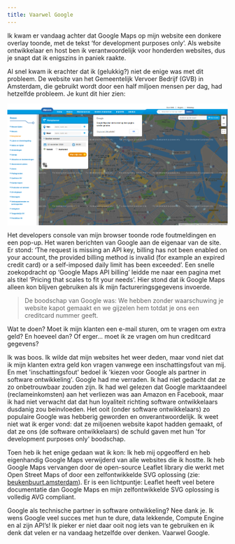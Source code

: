 ```yaml
---
title: Vaarwel Google
---
```


Ik kwam er vandaag achter dat Google Maps op mijn website een donkere overlay toonde, met de tekst ‘for development purposes only’. Als website ontwikkelaar en host ben ik verantwoordelijk voor honderden websites, dus je snapt dat ik enigszins in paniek raakte.

Al snel kwam ik erachter dat ik (gelukkig?) niet de enige was met dit probleem. De website van het Gemeentelijk Vervoer Bedrijf (GVB) in Amsterdam, die gebruikt wordt door een half miljoen mensen per dag, had hetzelfde probleem. Je kunt dit hier zien:

<a href="/uploads/gvb.png" style="display: block;"><img src="/uploads/gvb.png" style="display: block;" /></a>

Het developers console van mijn browser toonde rode foutmeldingen en een pop-up. Het waren berichten van Google aan de eigenaar van de site. Er stond: ‘The request is missing an API key, billing has not been enabled on your account, the provided billing method is invalid (for example an expired credit card) or a self-imposed daily limit has been exceeded’. Een snelle zoekopdracht op ‘Google Maps API billing’ leidde me naar een pagina met als titel ‘Pricing that scales to fit your needs’. Hier stond dat ik Google Maps alleen kon blijven gebruiken als ik mijn factureringsgegevens invoerde.

> De boodschap van Google was: We hebben zonder waarschuwing je website kapot gemaakt en we gijzelen hem totdat je ons een creditcard nummer geeft.

Wat te doen? Moet ik mijn klanten een e-mail sturen, om te vragen om extra geld? En hoeveel dan? Of erger... moet ik ze vragen om hun creditcard gegevens?

Ik was boos. Ik wilde dat mijn websites het weer deden, maar vond niet dat ik mijn klanten extra geld kon vragen vanwege een inschattingsfout van mij. En met 'inschattingsfout' bedoel ik 'kiezen voor Google als partner in software ontwikkeling'. Google had me verraden. Ik had niet gedacht dat ze zo onbetrouwbaar zouden zijn. Ik had wel gelezen dat Google marktaandeel (reclameinkomsten) aan het verliezen was aan Amazon en Facebook, maar ik had niet verwacht dat dat hun loyaliteit richting software ontwikkelaars dusdanig zou beinvloeden. Het ooit (onder software ontwikkelaars) zo populaire Google was hebberig geworden en onverantwoordelijk. Ik weet niet wat ik erger vond: dat ze miljoenen website kapot hadden gemaakt, of dat ze ons (de software ontwikkelaars) de schuld gaven met hun 'for development purposes only' boodschap.

Toen heb ik het enige gedaan wat ik kon: Ik heb mij opgeofferd en heb eigenhandig Google Maps verwijderd van alle websites die ik hostte. Ik heb Google Maps vervangen door de open-source Leaflet library die werkt met Open Street Maps of door een zelfontwikkelde SVG oplossing (zie: [beukenbuurt.amsterdam](https://beukenbuurt.amsterdam)). Er is een lichtpuntje: Leaflet heeft veel betere documentatie dan Google Maps en mijn zelfontwikkelde SVG oplossing is volledig AVG compliant.

Google als technische partner in software ontwikkeling? Nee dank je. Ik wens Google veel succes met hun te dure, data lekkende, Compute Engine en al zijn API’s! Ik pieker er niet daar ooit nog iets van te gebruiken en ik denk dat velen er na vandaag hetzelfde over denken. Vaarwel Google.